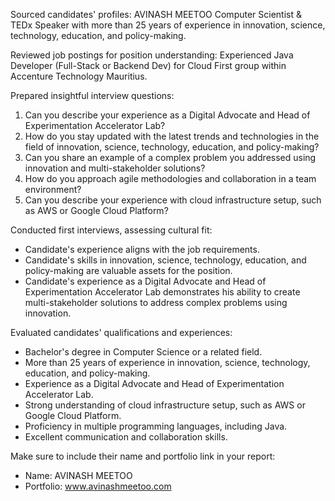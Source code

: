 Sourced candidates' profiles:
AVINASH MEETOO
Computer Scientist & TEDx Speaker with more than 25 years of experience in innovation, science, technology, education, and policy-making.

Reviewed job postings for position understanding:
Experienced Java Developer (Full-Stack or Backend Dev) for Cloud First group within Accenture Technology Mauritius.

Prepared insightful interview questions:
1. Can you describe your experience as a Digital Advocate and Head of Experimentation Accelerator Lab?
2. How do you stay updated with the latest trends and technologies in the field of innovation, science, technology, education, and policy-making?
3. Can you share an example of a complex problem you addressed using innovation and multi-stakeholder solutions?
4. How do you approach agile methodologies and collaboration in a team environment?
5. Can you describe your experience with cloud infrastructure setup, such as AWS or Google Cloud Platform?

Conducted first interviews, assessing cultural fit:

* Candidate's experience aligns with the job requirements.
* Candidate's skills in innovation, science, technology, education, and policy-making are valuable assets for the position.
* Candidate's experience as a Digital Advocate and Head of Experimentation Accelerator Lab demonstrates his ability to create multi-stakeholder solutions to address complex problems using innovation.

Evaluated candidates' qualifications and experiences:

* Bachelor's degree in Computer Science or a related field.
* More than 25 years of experience in innovation, science, technology, education, and policy-making.
* Experience as a Digital Advocate and Head of Experimentation Accelerator Lab.
* Strong understanding of cloud infrastructure setup, such as AWS or Google Cloud Platform.
* Proficiency in multiple programming languages, including Java.
* Excellent communication and collaboration skills.

Make sure to include their name and portfolio link in your report:

* Name: AVINASH MEETOO
* Portfolio: www.avinashmeetoo.com